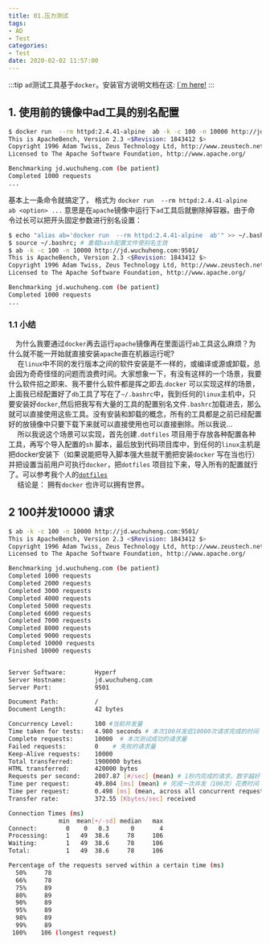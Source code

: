 ```yaml
---
title: 01.压力测试
tags:
- AD
- Test
categories:
- Test
date: 2020-02-02 11:57:00
---
```

:::tip
`ad`测试工具基于`docker`。安装官方说明文档在这: [I`m here!](https://docs.docker.com/get-docker/)
:::

## 1. 使用前的镜像中ad工具的别名配置
``` bash
$ docker run  --rm httpd:2.4.41-alpine  ab -k -c 100 -n 10000 http://jd.wuchuheng.com:9501/
This is ApacheBench, Version 2.3 <$Revision: 1843412 $>
Copyright 1996 Adam Twiss, Zeus Technology Ltd, http://www.zeustech.net/
Licensed to The Apache Software Foundation, http://www.apache.org/

Benchmarking jd.wuchuheng.com (be patient)
Completed 1000 requests
...

```
<!--more-->
基本上一条命令就搞定了， 格式为 `docker run  --rm httpd:2.4.41-alpine  ab <option> ...` 意思是在`apache`镜像中运行下`ad`工具后就删除掉容器。由于命令过长可以把开头固定参数进行别名设置：

``` bash
$ echo "alias ab='docker run  --rm httpd:2.4.41-alpine  ab'" >> ~/.bashrc; # 定义简化的别名并写入用户的bash配置文件
$ source ~/.bashrc; # 重载bash配置文件使别名生效
$ ab -k -c 100 -n 10000 http://jd.wuchuheng.com:9501/
This is ApacheBench, Version 2.3 <$Revision: 1843412 $>
Copyright 1996 Adam Twiss, Zeus Technology Ltd, http://www.zeustech.net/
Licensed to The Apache Software Foundation, http://www.apache.org/

Benchmarking jd.wuchuheng.com (be patient)
Completed 1000 requests
...

```
### 1.1 小结

&emsp;为什么我要通过`docker`再去运行`apache`镜像再在里面运行`ab`工具这么麻烦？为什么就不能一开始就直接安装`apache`直在机器运行呢?  
&emsp; 在`linux`中不同的发行版本之间的软件安装是不一样的，或编译或源或卸载，总会因为奇奇怪怪的问题而浪费时间。大家想象一下，有没有这样的一个场景，我要什么软件招之即来、我不要什么软件都是挥之即去.`docker` 可以实现这样的场景，上面我已经配置好了`db`工具了写在了`~/.bashrc`中，我到任何的`linux`主机中，只要安装好`docker`,然后把我写有大量的工具的配置别名文件`.bashrc`加载进去，那么就可以直接使用这些工具。没有安装和卸载的概念，所有的工具都是之前已经配置好的放镜像中只要下载下来就可以直接使用也可以直接删除。所以我说...  
&emsp; 所以我说这个场景可以实现，首先创建`.dotfiles` 项目用于存放各种配置各种工具，再写个导入配置的`sh` 脚本，最后放到代码项目库中，到任何的`linux`主机是把docker安装下（如果说能把导入脚本强大些就干脆把安装`docker` 写在当也行）并把设置当前用户可执行`docker`，把`dotfiles` 项目拉下来，导入所有的配置就行了。可以参考我个人的[`dotfiles`](https://github.com/wuchuhengtools/dotfiles)  
&emsp; 结论是： 拥有`docker` 也许可以拥有世界。

## 2 100并发10000 请求
``` bash
$ ab -k -c 100 -n 10000 http://jd.wuchuheng.com:9501/
This is ApacheBench, Version 2.3 <$Revision: 1843412 $>
Copyright 1996 Adam Twiss, Zeus Technology Ltd, http://www.zeustech.net/
Licensed to The Apache Software Foundation, http://www.apache.org/

Benchmarking jd.wuchuheng.com (be patient)
Completed 1000 requests
Completed 2000 requests
Completed 3000 requests
Completed 4000 requests
Completed 5000 requests
Completed 6000 requests
Completed 7000 requests
Completed 8000 requests
Completed 9000 requests
Completed 10000 requests
Finished 10000 requests


Server Software:        Hyperf
Server Hostname:        jd.wuchuheng.com
Server Port:            9501

Document Path:          /
Document Length:        42 bytes

Concurrency Level:      100 #当前并发量
Time taken for tests:   4.980 seconds # 本次100并发症10000次请求完成的时间
Complete requests:      10000  # 本次测试成功的请求量
Failed requests:        0    # 失败的请求量
Keep-Alive requests:    10000
Total transferred:      1900000 bytes
HTML transferred:       420000 bytes
Requests per second:    2007.87 [#/sec] (mean) # 1秒内完成的请求，数字越好
Time per request:       49.804 [ms] (mean) # 完成一次并发（100次）花费时间
Time per request:       0.498 [ms] (mean, across all concurrent requests) # 平均每次请求花费时间
Transfer rate:          372.55 [Kbytes/sec] received

Connection Times (ms)
              min  mean[+/-sd] median   max
Connect:        0    0   0.3      0       4
Processing:     1   49  38.6     78     106
Waiting:        1   49  38.6     78     106
Total:          1   49  38.6     78     106

Percentage of the requests served within a certain time (ms)
  50%     78
  66%     78
  75%     89
  80%     89
  90%     89
  95%     89
  98%     89
  99%     89
 100%    106 (longest request)

```